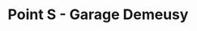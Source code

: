 ---
title: "Point S - Garage Demeusy"
url: /bar-le-duc/point-s-garage-demeusy/
shop: réparation de voitures
---